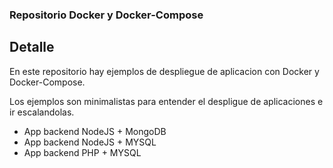 ### Repositorio Docker y Docker-Compose

## Detalle

En este repositorio hay ejemplos de despliegue de aplicacion con Docker y Docker-Compose.

Los ejemplos son minimalistas para entender el despligue de aplicaciones e ir escalandolas.

* App backend NodeJS + MongoDB
* App backend NodeJS + MYSQL
* App backend PHP + MYSQL
